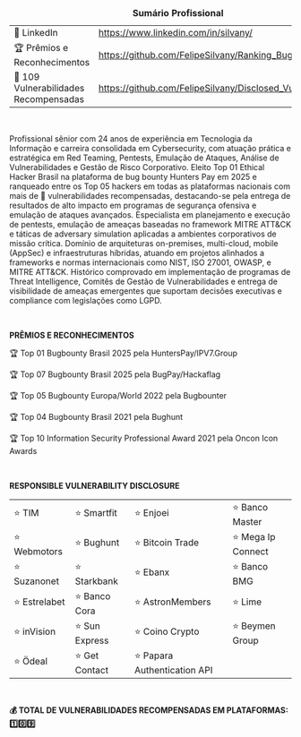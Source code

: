 
<table>
  <caption><b>Sumário Profissional</b></caption>
  <tr>
    <td>🔗 LinkedIn</td>
    <td>
      <a href="https://www.linkedin.com/in/silvany/" target="_blank">
        https://www.linkedin.com/in/silvany/
      </a>
    </td>
  </tr>
  <tr>
    <td>🏆 Prêmios e Reconhecimentos</td>
    <td>
      <a href="https://github.com/FelipeSilvany/Ranking_Bugbounty" target="_blank">
        https://github.com/FelipeSilvany/Ranking_Bugbounty
      </a>
    </td>
  </tr>
  <tr>
    <td>🐞 109 Vulnerabilidades Recompensadas</td>
    <td>
            <a href="https://github.com/FelipeSilvany/Disclosed_Vulnerabilities" target="_blank">
        https://github.com/FelipeSilvany/Disclosed_Vulnerabilities
    </td>
  </tr>
</table>
<br>

<p>Profissional sênior com 24 anos de experiência em Tecnologia da Informação e carreira consolidada em Cybersecurity, com atuação prática e estratégica em Red Teaming, Pentests, Emulação de Ataques, Análise de Vulnerabilidades e Gestão de
Risco Corporativo. Eleito Top 01 Ethical Hacker Brasil na plataforma de bug bounty Hunters Pay em 2025 e ranqueado entre os Top 05 hackers em todas as plataformas nacionais com mais de 💯 vulnerabilidades recompensadas, destacando-se pela entrega de resultados de alto impacto em programas de segurança ofensiva e emulação de ataques avançados. Especialista em planejamento e execução de pentests, emulação de ameaças baseadas no framework MITRE ATT&CK e táticas de adversary simulation aplicadas a ambientes corporativos de missão crítica. Domínio de arquiteturas on-premises, multi-cloud, mobile (AppSec) e infraestruturas híbridas, atuando em projetos alinhados a frameworks e normas internacionais como NIST, ISO 27001, OWASP, e MITRE ATT&CK. Histórico comprovado em implementação de programas de Threat Intelligence, Comitês de Gestão de Vulnerabilidades e entrega de visibilidade de ameaças emergentes que suportam decisões executivas e compliance com legislações como LGPD.</p><br>

<p><b>PRÊMIOS E RECONHECIMENTOS</b></p>
<p>🏆 Top 01 Bugbounty Brasil 2025 pela HuntersPay/IPV7.Group</p>
<p>🏆 Top 07 Bugbounty Brasil 2025 pela BugPay/Hackaflag</p>
<p>🏆 Top 05 Bugbounty Europa/World 2022 pela Bugbounter</p>
<p>🏆 Top 04 Bugbounty Brasil 2021 pela Bughunt</p>
<p>🏆 Top 10 Information Security Professional Award 2021 pela Oncon Icon Awards</p>
<br>

<p><b>RESPONSIBLE VULNERABILITY DISCLOSURE</b></p>

<table>
  <tr>
    <td>⭐ TIM</td>
    <td>⭐ Smartfit</td>
    <td>⭐ Enjoei</td>
    <td>⭐ Banco Master</td>
  </tr>
  <tr>
    <td>⭐ Webmotors</td>
    <td>⭐ Bughunt</td>
    <td>⭐ Bitcoin Trade</td>
    <td>⭐ Mega Ip Connect</td>
  </tr>
  <tr>
    <td>⭐ Suzanonet</td>
    <td>⭐ Starkbank</td>
    <td>⭐ Ebanx</td>
    <td>⭐ Banco BMG</td>
  </tr>
  <tr>
    <td>⭐ Estrelabet</td>
    <td>⭐ Banco Cora</td>
    <td>⭐ AstronMembers</td>
    <td>⭐ Lime</td>
  </tr>
  <tr>
    <td>⭐ inVision</td>
    <td>⭐ Sun Express</td>
    <td>⭐ Coino Crypto</td>
    <td>⭐ Beymen Group</td>
  </tr>
  <tr>
    <td>⭐ Ödeal</td>
    <td>⭐ Get Contact</td>
    <td>⭐ Papara Authentication API</td>
    <td></td>
  </tr>
</table>

<br><p><b>💰 TOTAL DE VULNERABILIDADES RECOMPENSADAS EM PLATAFORMAS: 1️⃣0️⃣9️⃣ </b></p>
